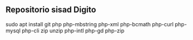 ## Repositorio sisad Digito
sudo apt install git php php-mbstring php-xml php-bcmath php-curl php-mysql php-cli zip unzip php-intl php-gd php-zip
